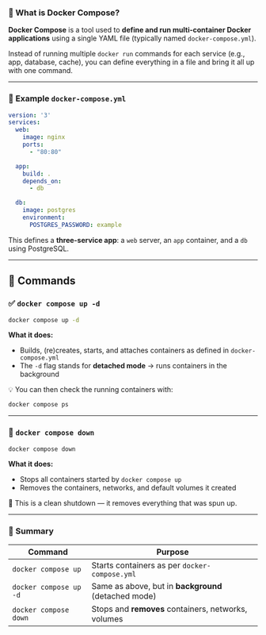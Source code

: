 ### 🧱 What is **Docker Compose**?

**Docker Compose** is a tool used to **define and run multi-container Docker applications** using a single YAML file (typically named `docker-compose.yml`).

Instead of running multiple `docker run` commands for each service (e.g., app, database, cache), you can define everything in a file and bring it all up with one command.

---

### 📄 Example `docker-compose.yml`

```yaml
version: '3'
services:
  web:
    image: nginx
    ports:
      - "80:80"

  app:
    build: .
    depends_on:
      - db

  db:
    image: postgres
    environment:
      POSTGRES_PASSWORD: example
```

This defines a **three-service app**: a `web` server, an `app` container, and a `db` using PostgreSQL.

---

## 🚀 Commands

### ✅ `docker compose up -d`

```bash
docker compose up -d
```

**What it does:**

* Builds, (re)creates, starts, and attaches containers as defined in `docker-compose.yml`
* The `-d` flag stands for **detached mode** → runs containers in the background

💡 You can then check the running containers with:

```bash
docker compose ps
```

---

### 🧹 `docker compose down`

```bash
docker compose down
```

**What it does:**

* Stops all containers started by `docker compose up`
* Removes the containers, networks, and default volumes it created

🛑 This is a clean shutdown — it removes everything that was spun up.

---

### 🧠 Summary

| Command                | Purpose                                              |
| ---------------------- | ---------------------------------------------------- |
| `docker compose up`    | Starts containers as per `docker-compose.yml`        |
| `docker compose up -d` | Same as above, but in **background** (detached mode) |
| `docker compose down`  | Stops and **removes** containers, networks, volumes  |
